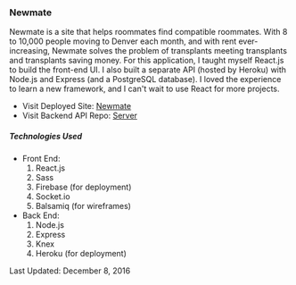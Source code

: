 ### Newmate
Newmate is a site that helps roommates find compatible roommates. With 8 to 10,000 people moving to Denver each month, and with rent ever-increasing, Newmate solves the problem of transplants meeting transplants and transplants saving money. For this application, I taught myself React.js to build the front-end UI. I also built a separate API (hosted by Heroku) with Node.js and Express (and a PostgreSQL database). I loved the experience to learn a new framework, and I can't wait to use React for more projects.

- Visit Deployed Site: [Newmate](http://bit.ly/newmate_me)
- Visit Backend API Repo: [Server](http://github.com/newmate-server)

##### Technologies Used
- Front End:
  1. React.js
  1. Sass
  1. Firebase (for deployment)
  1. Socket.io
  1. Balsamiq (for wireframes)
- Back End:
  1. Node.js
  1. Express
  1. Knex
  1. Heroku (for deployment)

Last Updated: December 8, 2016
